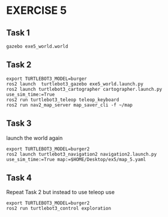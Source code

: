 # EXERCISE 5
## Task 1
```
gazebo exe5_world.world
```

## Task 2
```
export TURTLEBOT3_MODEL=burger
ros2 launch  turtlebot3_gazebo exe5_world.launch.py
ros2 launch turtlebot3_cartographer cartographer.launch.py use_sim_time:=True
ros2 run turtlebot3_teleop teleop_keyboard
ros2 run nav2_map_server map_saver_cli -f ~/map

```

## Task 3
launch the world again
```
export TURTLEBOT3_MODEL=burger2
ros2 launch turtlebot3_navigation2 navigation2.launch.py use_sim_time:=True map:=$HOME/Desktop/ex5/map_5.yaml

```

## Task 4
Repeat Task 2 but instead to use teleop use 
```
export TURTLEBOT3_MODEL=burger2
ros2 run turtlebot3_control exploration 

```

